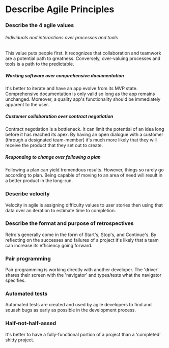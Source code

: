 # Describe Agile Principles

### Describe the 4 agile values

###### Individuals and interactions over processes and tools

This value puts people first. It recognizes that collaboration and teamwork are a potential path to greatness. Conversely, over-valuing processes and tools is a path to the predictable.

##### Working software over comprehensive documentation

It's better to iterate and have an app evolve from its MVP state. Comprehensive documentation is only valid so long as the app remains unchanged. Moreover, a quality app's functionality should be immediately apparent to the user.

##### Customer collaboration over contract negotiation

Contract negotiation is a bottleneck. It can limit the potential of an idea long before it has reached its apex. By having an open dialogue with a customer (through a designated team-member) it's much more likely that they will receive the product that they set out to create.

##### Responding to change over following a plan

Following a plan can yield tremendous results. However, things so rarely go according to plan. Being capable of moving to an area of need will result in a better product in the long-run.



### Describe velocity

Velocity in agile is assigning difficulty values to user stories then using that data over an iteration to estimate time to completion.

### Describe the format and purpose of retrospectives

Retro's generally come in the form of Start's, Stop's, and Continue's. By reflecting on the successes and failures of a project it's likely that a team can increase its efficiency going forward.

### Pair programming

Pair programming is working directly with another developer. The 'driver' shares their screen with the 'navigator' and types/tests what the navigator specifies.

### Automated tests

Automated tests are created and used by agile developers to find and squash bugs as early as possible in the development process.

### Half-not-half-assed

It's better to have a fully-functional portion of a project than a 'completed' shitty project.
